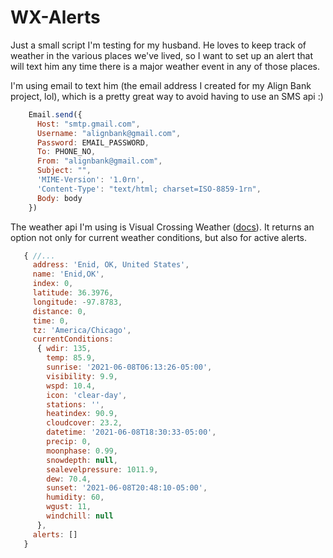 # WX-Alerts

Just a small script I'm testing for my husband. He loves to keep track of weather in the various places we've lived, so I want to set up an alert that will text him any time there is a major weather event in any of those places.

I'm using email to text him (the email address I created for my Align Bank project, lol), which is a pretty great way to avoid having to use an SMS api :)
```javascript
    Email.send({
      Host: "smtp.gmail.com",
      Username: "alignbank@gmail.com",
      Password: EMAIL_PASSWORD,
      To: PHONE_NO,
      From: "alignbank@gmail.com",
      Subject: "",
      'MIME-Version': '1.0rn',
      'Content-Type': "text/html; charset=ISO-8859-1rn",
      Body: body
    })
```

The weather api I'm using is Visual Crossing Weather ([docs](https://www.visualcrossing.com/resources/documentation/weather-api/weather-api-documentation/)). It returns an option not only for current weather conditions, but also for active alerts.
```javascript
   { //...
     address: 'Enid, OK, United States',
     name: 'Enid,OK',
     index: 0,
     latitude: 36.3976,
     longitude: -97.8783,
     distance: 0,
     time: 0,
     tz: 'America/Chicago',
     currentConditions:
      { wdir: 135,
        temp: 85.9,
        sunrise: '2021-06-08T06:13:26-05:00',
        visibility: 9.9,
        wspd: 10.4,
        icon: 'clear-day',
        stations: '',
        heatindex: 90.9,
        cloudcover: 23.2,
        datetime: '2021-06-08T18:30:33-05:00',
        precip: 0,
        moonphase: 0.99,
        snowdepth: null,
        sealevelpressure: 1011.9,
        dew: 70.4,
        sunset: '2021-06-08T20:48:10-05:00',
        humidity: 60,
        wgust: 11,
        windchill: null 
      },
     alerts: [] 
   }
```
